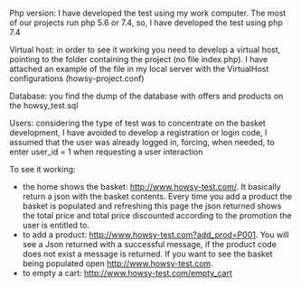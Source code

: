 

Php version: I have developed the test using my work computer. The most of our projects run php 5.6 or 7.4, so, I have
developed the test using php 7.4

Virtual host: in order to see it working you need to develop a virtual host, pointing to the folder containing the project
(no file index.php). I have attached an example of the file in my local server with the VirtualHost configurations (howsy-project.conf)

Database: you find the dump of the database with offers and products on the howsy_test.sql

Users: considering the type of test was to concentrate on the basket development, I have avoided to develop a registration or login code,
I assumed that the user was already logged in, forcing, when needed, to enter user_id = 1 when requesting a user interaction

To see it working:
- the home shows the basket: http://www.howsy-test.com/. It basically return a json with the basket contents. Every time you add a product
    the basket is populated and refreshing this page the json returned shows the total price and total price discounted according to the 
    promotion the user is entitled to. 
- to add a product: http://www.howsy-test.com?add_prod=P001. You will see a Json returned with a successful message, if the product code 
  does not exist a message is returned. If you want to see the basket being populated open http://www.howsy-test.com.
- to empty a cart: http://www.howsy-test.com/empty_cart


